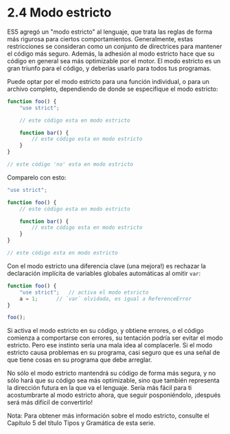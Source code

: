 # 2.4 Modo estricto

ES5 agregó un "modo estricto" al lenguaje, que trata las reglas de forma más rigurosa para ciertos comportamientos. Generalmente, estas restricciones se consideran como un conjunto de directrices para mantener el código más seguro. Además, la adhesión al modo estricto hace que su código en general sea más optimizable por el motor. El modo estricto es un gran triunfo para el código, y deberías usarlo para todos tus programas.

Puede optar por el modo estricto para una función individual, o para un archivo completo, dependiendo de donde se especifique el modo estricto:

```js
function foo() {
	"use strict";

	// este código esta en modo estricto

	function bar() {
		// este código esta en modo estricto
	}
}

// este código 'no' esta en modo estricto
```

Comparelo con esto:

```js
"use strict";

function foo() {
	// este código esta en modo estricto

	function bar() {
		// este código esta en modo estricto
	}
}

// este código esta en modo estricto
```

Con el modo estricto una diferencia clave \(una mejora!\) es rechazar la declaración implícita de variables globales automáticas al omitir `var`:

```js
function foo() {
	"use strict";	// activa el modo etsricto
	a = 1;		// `var` olvidada, es igual a ReferenceError
}

foo();
```

Si activa el modo estricto en su código, y obtiene errores, o el código comienza a comportarse con errores, su tentación podría ser evitar el modo estricto. Pero ese instinto sería una mala idea al complacerle. Si el modo estricto causa problemas en su programa, casi seguro que es una señal de que tiene cosas en su programa que debe arreglar.

No sólo el modo estricto mantendrá su código de forma más segura, y no sólo hará que su código sea más optimizable, sino que también representa la dirección futura en la que va el lenguaje. Sería más fácil para ti acostumbrarte al modo estricto ahora, que seguir posponiéndolo, ¡después será más difícil de convertirlo!

Nota: Para obtener más información sobre el modo estricto, consulte el Capítulo 5 del título Tipos y Gramática de esta serie.
